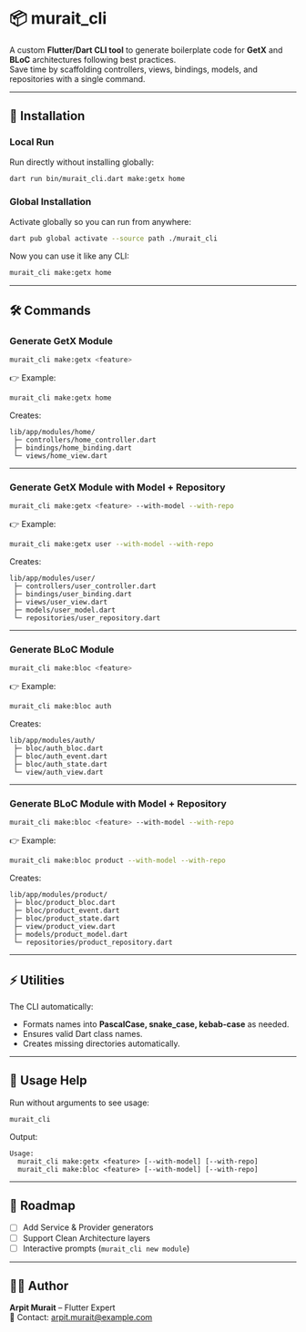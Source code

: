 # 📦 murait_cli

A custom **Flutter/Dart CLI tool** to generate boilerplate code for **GetX** and **BLoC** architectures following best practices.  
Save time by scaffolding controllers, views, bindings, models, and repositories with a single command.

---

## 🚀 Installation

### Local Run
Run directly without installing globally:

```bash
dart run bin/murait_cli.dart make:getx home
```

### Global Installation
Activate globally so you can run from anywhere:

```bash
dart pub global activate --source path ./murait_cli
```

Now you can use it like any CLI:

```bash
murait_cli make:getx home
```

---

## 🛠️ Commands

### Generate **GetX** Module
```bash
murait_cli make:getx <feature>
```

👉 Example:
```bash
murait_cli make:getx home
```

Creates:
```
lib/app/modules/home/
 ├─ controllers/home_controller.dart
 ├─ bindings/home_binding.dart
 └─ views/home_view.dart
```

---

### Generate **GetX** Module with Model + Repository
```bash
murait_cli make:getx <feature> --with-model --with-repo
```

👉 Example:
```bash
murait_cli make:getx user --with-model --with-repo
```

Creates:
```
lib/app/modules/user/
 ├─ controllers/user_controller.dart
 ├─ bindings/user_binding.dart
 ├─ views/user_view.dart
 ├─ models/user_model.dart
 └─ repositories/user_repository.dart
```

---

### Generate **BLoC** Module
```bash
murait_cli make:bloc <feature>
```

👉 Example:
```bash
murait_cli make:bloc auth
```

Creates:
```
lib/app/modules/auth/
 ├─ bloc/auth_bloc.dart
 ├─ bloc/auth_event.dart
 ├─ bloc/auth_state.dart
 └─ view/auth_view.dart
```

---

### Generate **BLoC** Module with Model + Repository
```bash
murait_cli make:bloc <feature> --with-model --with-repo
```

👉 Example:
```bash
murait_cli make:bloc product --with-model --with-repo
```

Creates:
```
lib/app/modules/product/
 ├─ bloc/product_bloc.dart
 ├─ bloc/product_event.dart
 ├─ bloc/product_state.dart
 ├─ view/product_view.dart
 ├─ models/product_model.dart
 └─ repositories/product_repository.dart
```

---

## ⚡ Utilities

The CLI automatically:
- Formats names into **PascalCase, snake_case, kebab-case** as needed.
- Ensures valid Dart class names.
- Creates missing directories automatically.

---

## 📖 Usage Help
Run without arguments to see usage:

```bash
murait_cli
```

Output:
```
Usage:
  murait_cli make:getx <feature> [--with-model] [--with-repo]
  murait_cli make:bloc <feature> [--with-model] [--with-repo]
```

---

## 📌 Roadmap
- [ ] Add Service & Provider generators
- [ ] Support Clean Architecture layers
- [ ] Interactive prompts (`murait_cli new module`)

---

## 👨‍💻 Author
**Arpit Murait** – Flutter Expert  
📧 Contact: arpit.murait@example.com  
